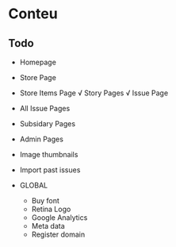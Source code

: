 # Conteu

## Todo

* Homepage
* Store Page
* Store Items Page
√ Story Pages
√ Issue Page
* All Issue Pages
* Subsidary Pages
* Admin Pages
* Image thumbnails

* Import past issues

* GLOBAL
  * Buy font
  * Retina Logo
  * Google Analytics
  * Meta data
  * Register domain
